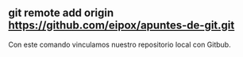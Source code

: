 ## git remote add origin https://github.com/eipox/apuntes-de-git.git
Con este comando vinculamos nuestro repositorio local con Gitbub.
